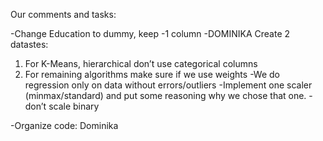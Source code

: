 Our comments and tasks:

-Change Education to dummy, keep -1 column -DOMINIKA
Create 2 datastes:
1) For K-Means, hierarchical don’t use categorical columns
2) For remaining algorithms make sure if we use weights
-We do regression only on data without errors/outliers
-Implement one scaler (minmax/standard) and put some reasoning why we chose that one. 
-don’t scale binary

-Organize code: Dominika
